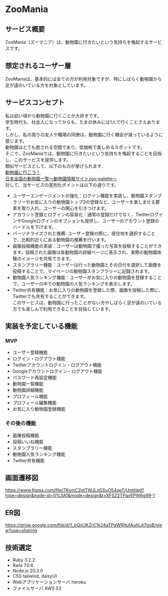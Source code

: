 # ZooMania  
  
## サービス概要  
ZooMania（ズーマニア）は、動物園に行きたいという気持ちを喚起するサービスです。  
  
## 想定されるユーザー層  
ZooManiaは、基本的には全ての方が利用対象ですが、特にしばらく動物園から足が遠のいている方を対象としています。  
  
## サービスコンセプト  
私は幼い頃から動物園に行くことが大好きです。  
学生時代も、社会人になってからも、たまの休みには1人で行くことさえあります。  
しかし、私の周りの友人や職場の同僚は、動物園に行く機会が減っているように感じます。  
動物園はとても癒される空間であり、低価格で楽しめるスポットです。  
そこで、ZooManiaでは、動物園に行きたいという気持ちを喚起することを目指し、このサービスを提供します。  
類似サービスとして、以下のものが挙げられます.  
[動物園に行こう！](https://doubutsuen.net/index.html)  
[日本全国の動物園一覧～動物園情報サイトzoo-palette～](https://www.zoo-palette.com/%E6%97%A5%E6%9C%AC%E5%85%A8%E5%9B%BD%E3%81%AE%E5%8B%95%E7%89%A9%E5%9C%92%E4%B8%80%E8%A6%A7/)  
対して、当サービスの差別化ポイントは以下の通りです。  
* ユーザーエンゲージメントの強化：ログイン機能を実装し、動物園スタンプラリーやお気に入りの動物園トップ3の登録など、ユーザーを楽しませる要素を取り入れ、ユーザーの関心を引きつけます。  
* アカウント登録とログインの容易化：通常の登録だけでなく、TwitterログインやGoogleログインのオプションも提供し、ユーザーのアカウント登録のハードルを下げます。  
* パーソナライズされた推薦: ユーザー登録の際に、居住地を選択することで、比較的近くにある動物園の推薦を行います。  
* 画像投稿機能の実装：ユーザーは動物園で撮った写真を投稿することができます。投稿された画像は各動物園の詳細ページに表示され、実際の動物園体験のイメージを共有できます。  
* スタンプラリー機能：ユーザーは行った動物園とその日付を選択して画像を投稿することで、マイページの動物園スタンプラリーに記録されます。  
* 動物園人気ランキング機能：ユーザーがお気に入りの動物園を登録することで、ユーザーの中での動物園の人気ランキングを表示します。  
* Twitter共有機能：お気に入りの動物園を登録した際、画像を投稿した際に、Twitterでも共有することができます。  
このサービスは、動物園に行ったことがない方やしばらく足が遠のいている方でも楽しんで利用できることを目指しています。  
  
## 実装を予定している機能  
### MVP  
* ユーザー登録機能  
* ログイン・ログアウト機能  
* Twitterアカウントログイン・ログアウト機能  
* Googleアカウントログイン・ログアウト機能  
* パスワード再設定機能  
* 動物園一覧機能  
* 動物園詳細機能  
* プロフィール機能  
* プロフィール編集機能  
* お気に入り動物園登録機能  
  
### その後の機能  
* 画像投稿機能  
* 投稿いいね機能  
* スタンプラリー機能  
* 動物園人気ランキング機能  
* Twitter共有機能  
  
## 画面遷移図  
https://www.figma.com/file/7KomC2qtTWJLnG5uO54opT/Untitled?type=design&node-id=0%3A1&mode=design&t=XFSZ2TPavEPW6g99-1  
  
## ER図  
https://drive.google.com/file/d/1_pQxUKZrC1k24aTPgWRItufAuhLA7goB/view?usp=sharing  
  
## 技術選定  
* Ruby 3.2.2  
* Rails 7.0.6  
* Node.js 20.2.0  
* CSS tailwind, daisyUI  
* Webアプリケーションサーバ heroku  
* ファイルサーバ AWS S3  
